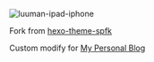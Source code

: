 ![luuman-ipad-iphone](https://hexo.io/build/screenshots/spfk-025d1cd820.png)

Fork from [hexo-theme-spfk](https://github.com/luuman/hexo-theme-spfk)

Custom modify for [My Personal Blog](http://xwjack.github.io/)


